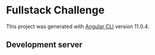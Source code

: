 # Fullstack Challenge

This project was generated with [Angular CLI](https://github.com/angular/angular-cli) version 11.0.4.

## Development server

